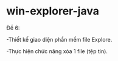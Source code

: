 # win-explorer-java
Đề 6: 


  -Thiết kế giao diện phần mềm file Explore.
  
  
  -Thực hiện chức năng xóa 1 file (tệp tin).

